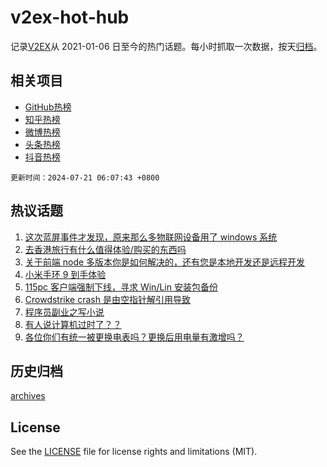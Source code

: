 # v2ex-hot-hub

 记录[V2EX](https://www.v2ex.com/)从 2021-01-06 日至今的热门话题。每小时抓取一次数据，按天[归档](archives)。
 
 ## 相关项目

- [GitHub热榜](https://github.com/snaildev/github-hot-hub)
- [知乎热榜](https://github.com/snaildev/zhihu-hot-hub)
- [微博热榜](https://github.com/snaildev/weibo-hot-hub)
- [头条热榜](https://github.com/snaildev/toutiao-hot-hub)
- [抖音热榜](https://github.com/snaildev/douyin-hot-hub)


 `更新时间：2024-07-21 06:07:43 +0800`

## 热议话题

1. [这次蓝屏事件才发现，原来那么多物联网设备用了 windows 系统](https://www.v2ex.com/t/1058817)
1. [去香港旅行有什么值得体验/购买的东西吗](https://www.v2ex.com/t/1058746)
1. [关于前端 node 多版本你是如何解决的，还有您是本地开发还是远程开发](https://www.v2ex.com/t/1058772)
1. [小米手环 9 到手体验](https://www.v2ex.com/t/1058766)
1. [115pc 客户端强制下线，寻求 Win/Lin 安装包备份](https://www.v2ex.com/t/1058788)
1. [Crowdstrike crash 是由空指针解引用导致](https://www.v2ex.com/t/1058738)
1. [程序员副业之写小说](https://www.v2ex.com/t/1058751)
1. [有人说计算机过时了？？](https://www.v2ex.com/t/1058790)
1. [各位你们有统一被更换电表吗？更换后用电量有激增吗？](https://www.v2ex.com/t/1058762)

## 历史归档

[archives](archives)

## License

See the [LICENSE](LICENSE) file for license rights and limitations (MIT).
